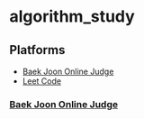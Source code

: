 # algorithm_study

## Platforms
  * [Baek Joon Online Judge](https://www.acmicpc.net/)
  * [Leet Code](https://leetcode.com/)


### [Baek Joon Online Judge](https://www.acmicpc.net/)